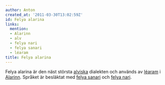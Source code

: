```yaml
---
author: Anton
created_at: '2011-03-30T13:02:59Z'
id: Felya alarina
links:
  mention:
  - Alarinn
  - alv
  - felya nari
  - felya sanari
  - léaram
title: Felya alarina
---
```


Felya alarina är den näst största [alviska] dialekten och används av [léaram] i [Alarinn]. Språket
är besläktat med [felya sanari] och [felya nari].

  [alviska]: alv
  [léaram]: léaram
  [Alarinn]: Alarinn
  [felya sanari]: felya_sanari
  [felya nari]: felya_nari
